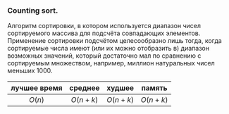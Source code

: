 ### Counting sort. ###

Алгоритм сортировки, в котором используется диапазон чисел сортируемого массива для подсчёта совпадающих элементов. Применение сортировки подсчётом целесообразно лишь тогда, когда сортируемые числа имеют (или их можно отобразить в) диапазон возможных значений, который достаточно мал по сравнению с сортируемым множеством, например, миллион натуральных чисел меньших 1000.

| лучшее время | среднее | худшее | память |
|:------------:|:-------:|:------:|:------:|
| $O(n)$ | $O(n + k)$ |$O(n + k)$ | $O(n + k)$ |